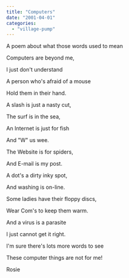 ```yaml
---
title: "Computers"
date: "2001-04-01"
categories: 
  - "village-pump"
---
```


A poem about what those words used to mean

Computers are beyond me,

I just don't understand

A person who's afraid of a mouse

Hold them in their hand.

A slash is just a nasty cut,

The surf is in the sea,

An Internet is just for fish

And "W" us wee.

The Website is for spiders,

And E-mail is my post.

A dot's a dirty inky spot,

And washing is on-line.

Some ladies have their floppy discs,

Wear Com's to keep them warm.

And a virus is a parasite

I just cannot get it right.

I'm sure there's lots more words to see

These computer things are not for me!

Rosie
